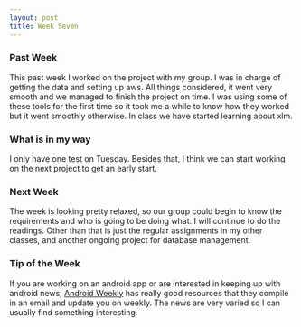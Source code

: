 ```yaml
---
layout: post
title: Week Seven
---
```


### Past Week
This past week I worked on the project with my group. I was in charge of getting the data and setting up aws. All things considered, it went very smooth and we managed to finish the project on time. I was using some of these tools for the first time so it took me a while to know how they worked but it went smoothly otherwise. In class we have started learning about xlm.

### What is in my way
I only have one test on Tuesday. Besides that, I think we can start working on the next project to get an early start. 

### Next Week
The week is looking pretty relaxed, so our group could begin to know the requirements and who is going to be doing what. I will continue to do the readings. Other than that is just the regular assignments in my other classes, and another ongoing project for database management.

### Tip of the Week
If you are working on an android app or are interested in keeping up with android news, [Android Weekly](http://androidweekly.net/) has really good resources that they compile in an email and update you on weekly. The news are very varied so I can usually find something interesting. 
